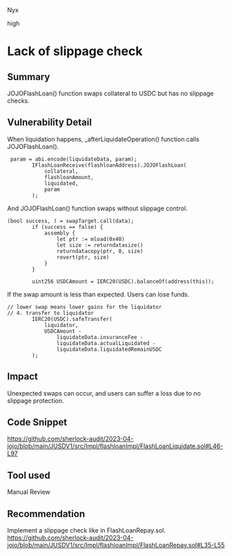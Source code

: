 Nyx

high

# Lack of slippage check

## Summary
JOJOFlashLoan() function swaps collateral to USDC but has no slippage checks.
## Vulnerability Detail
When liquidation happens, _afterLiquidateOperation() function calls JOJOFlashLoan().
```solidity
 param = abi.encode(liquidateData, param);
        IFlashLoanReceive(flashloanAddress).JOJOFlashLoan(
            collateral,
            flashloanAmount,
            liquidated,
            param
        );
```
And JOJOFlashLoan() function swaps without slippage control.
```solidity
(bool success, ) = swapTarget.call(data); 
        if (success == false) {
            assembly {
                let ptr := mload(0x40)
                let size := returndatasize()
                returndatacopy(ptr, 0, size)
                revert(ptr, size)
            }
        }

        uint256 USDCAmount = IERC20(USDC).balanceOf(address(this));
```
If the swap amount is less than expected. Users can lose funds.
```solidity
// lower swap means lower gains for the liquidator
// 4. transfer to liquidator
        IERC20(USDC).safeTransfer(
            liquidator,
            USDCAmount -
                liquidateData.insuranceFee -
                liquidateData.actualLiquidated -
                liquidateData.liquidatedRemainUSDC
        );
```
## Impact
Unexpected swaps can occur, and users can suffer a loss due to no slippage protection.
## Code Snippet
https://github.com/sherlock-audit/2023-04-jojo/blob/main/JUSDV1/src/Impl/flashloanImpl/FlashLoanLiquidate.sol#L46-L97
## Tool used

Manual Review

## Recommendation
Implement a slippage check like in FlashLoanRepay.sol.
https://github.com/sherlock-audit/2023-04-jojo/blob/main/JUSDV1/src/Impl/flashloanImpl/FlashLoanRepay.sol#L35-L55